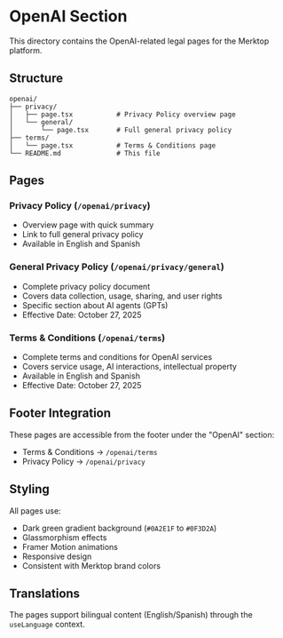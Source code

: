 # OpenAI Section

This directory contains the OpenAI-related legal pages for the Merktop platform.

## Structure

```
openai/
├── privacy/
│   ├── page.tsx           # Privacy Policy overview page
│   └── general/
│       └── page.tsx       # Full general privacy policy
├── terms/
│   └── page.tsx           # Terms & Conditions page
└── README.md              # This file
```

## Pages

### Privacy Policy (`/openai/privacy`)
- Overview page with quick summary
- Link to full general privacy policy
- Available in English and Spanish

### General Privacy Policy (`/openai/privacy/general`)
- Complete privacy policy document
- Covers data collection, usage, sharing, and user rights
- Specific section about AI agents (GPTs)
- Effective Date: October 27, 2025

### Terms & Conditions (`/openai/terms`)
- Complete terms and conditions for OpenAI services
- Covers service usage, AI interactions, intellectual property
- Available in English and Spanish
- Effective Date: October 27, 2025

## Footer Integration

These pages are accessible from the footer under the "OpenAI" section:
- Terms & Conditions → `/openai/terms`
- Privacy Policy → `/openai/privacy`

## Styling

All pages use:
- Dark green gradient background (`#0A2E1F` to `#0F3D2A`)
- Glassmorphism effects
- Framer Motion animations
- Responsive design
- Consistent with Merktop brand colors

## Translations

The pages support bilingual content (English/Spanish) through the `useLanguage` context.
